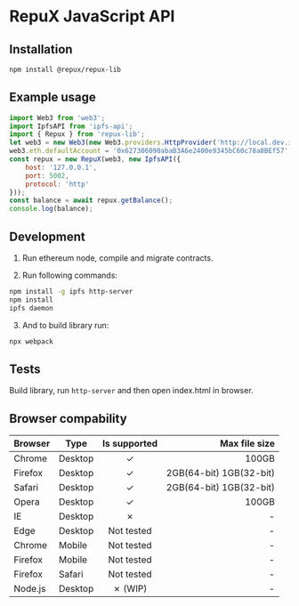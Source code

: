 # RepuX JavaScript API

## Installation
```bash
npm install @repux/repux-lib
```

## Example usage
```javascript
import Web3 from 'web3';
import IpfsAPI from 'ipfs-api';
import { Repux } from 'repux-lib';
let web3 = new Web3(new Web3.providers.HttpProvider('http://local.dev.ico.repux:8545'));
web3.eth.defaultAccount = '0x627306090abaB3A6e2400e9345bC60c78a8BEf57';
const repux = new RepuX(web3, new IpfsAPI({
    host: '127.0.0.1',
    port: 5002,
    protocol: 'http'
}));
const balance = await repux.getBalance();
console.log(balance);
```

## Development
1. Run ethereum node, compile and migrate contracts.

2. Run following commands:
```bash
npm install -g ipfs http-server
npm install
ipfs daemon
```

3. And to build library run:
```bash
npx webpack
```

## Tests
Build library, run `http-server` and then open index.html in browser.

## Browser compability
| Browser | Type    | Is supported | Max file size           |
| ------- | ------- |:------------:| -----------------------:|
| Chrome  | Desktop | &check;      | 100GB                   |
| Firefox | Desktop | &check;      | 2GB(64-bit) 1GB(32-bit) |
| Safari  | Desktop | &check;      | 2GB(64-bit) 1GB(32-bit) |
| Opera   | Desktop | &check;      | 100GB                   |
| IE      | Desktop | &cross;      | -                       |
| Edge    | Desktop | Not tested   | -                       |
| Chrome  | Mobile  | Not tested   | -                       |
| Firefox | Mobile  | Not tested   | -                       |
| Firefox | Safari  | Not tested   | -                       |
| Node.js | Desktop | &cross; (WIP)| -                       |
